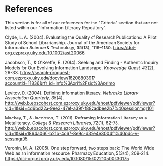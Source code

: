 # References #
This section is for all of our references for the "Criteria" section that are not listed within our "Information Literacy Repository". 

Clyde, L. A. (2004). Evaluating the Quality of Research Publications: A Pilot Study of School Librarianship. Journal of the American Society for Information Science & Technology, 55(13), 1119–1130. https://doi-org.ezproxy.uky.edu/10.1002/asi.20066

Jacobson, T., & O'Keeffe, E. (2014). Seeking and Finding - Authentic Inquiry Models for Our Evolving Information Landscape. *Knowledge Quest, 43*(2), 26-33. https://search-proquest-com.ezproxy.uky.edu/docview/1620880391?accountid=11836&rfr_id=info%3Axri%2Fsid%3Aprimo

Levitov, D. (2004). Defining information literacy. *Nebraska Library Association Quarterly, 35*(4). http://web.b.ebscohost.com.ezproxy.uky.edu/ehost/pdfviewer/pdfviewer?vid=1&sid=4d6bd22a-9ee3-47ef-a39f-f882adbee2b7%40sessionmgr101

Mackey, T., & Jacobson, T. (2011). Reframing Information Literacy as a Metaliteracy. *College & Research Libraries, 72*(1), 62-78. http://web.b.ebscohost.com.ezproxy.uky.edu/ehost/pdfviewer/pdfviewer?vid=1&sid=1864a060-b21b-4c67-8e9c-d32e4e3004f1%40pdc-v-sessmgr05

Veronin, M. A. (2005). One step forward, two steps back: The World Wide Web as an information resource. Pharmacy Education, 5(3/4), 209–214. https://doi-org.ezproxy.uky.edu/10.1080/15602210500330175


